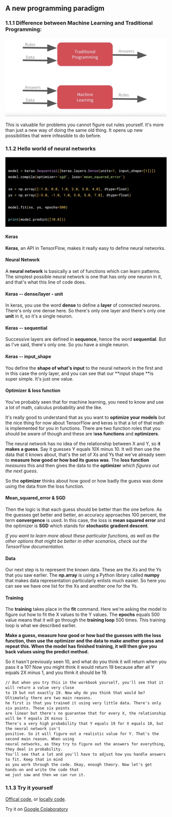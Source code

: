 ## A new programming paradigm

### 1.1.1 Difference between Machine Learning and Traditional Programming:

<img src="./img/diffMLvsTP.png"/>

This is valuable for problems you cannot figure out rules yourself. It's more than just a new way of doing the same old thing. It opens up new possibilities that were infeasible to do before.  

### 1.1.2 Hello world of neural networks

<img src="./img/helloworldNeuralNet.png"/>

#### Keras
**Keras**, an API in TensorFlow, makes it really easy to define neural networks. 

#### Neural Network
A **neural network** is basically a set of functions which can learn patterns.
The simplest possible neural network is one that has only one neuron in it, and that's what this line of code does. 

#### Keras -- dense/layer - unit
In keras, you use the word **dense** to define a **layer** of connected neurons. There's only one dense here. So there's only one layer and there's only one **unit** in it, so it's a single neuron. 

#### Keras -- sequential
Successive layers are defined in **sequence**, hence the word **sequential**. But as I've said, there's only one. So you have a single neuron. 

#### Keras -- input_shape
You define the **shape of what's input** to the neural network in the first and in this case the only layer, and you can see that our **input shape **is super simple. It's just one value. 

#### Optimizer & loss function
You've probably seen that for machine learning, you need to know and use a lot of math, calculus probability and the like. 

It's really good to understand that as you want to **optimize your models** but the nice thing for now about TensorFlow and keras is that a lot of that math is implemented for you in functions. There are two function roles that you should be aware of though and these are l**oss functions** and **optimizers**. 

The neural network has no idea of the relationship between X and Y, so i**t makes a guess**. Say it guesses Y equals 10X minus 10. It will then use the data that it knows about, that's the set of Xs and Ys that we've already seen to **measure** **how good or how bad its guess was**. The **loss function** *measures* this and then gives the data to the **optimizer** *which figures out the next guess*. 

So the **optimizer** thinks about how good or how badly the guess was done using the data from the loss function. 

#### Mean_squared_error & SGD
Then the logic is that each guess should be better than the one before. As the guesses get better and better, an accuracy approaches 100 percent, the term **convergence** is used. In this case, the loss is **mean squared error** and the optimizer is **SGD** which stands for **stochastic gradient descent**. 

*If you want to learn more about these particular functions, as well as the other options that might be better in other scenarios, check out the TensorFlow documentation.* 

#### Data
Our next step is to represent the known data. These are the Xs and the Ys that you saw earlier. The **np.array** is using a Python library called **numpy** that makes data representation particularly enlists much easier. So here you can see we have one list for the Xs and another one for the Ys. 

#### Training
The **training** takes place in the **fit** command. Here we're asking the model to figure out how to fit the X values to the Y values. The **epochs** equals 500 value means that it will go through the **training loop** 500 times. This training loop is what we described earlier. 

**Make a guess, measure how good or how bad the guesses with the loss function, then use the optimizer and the data to make another guess and repeat this. When the model has finished training, it will then give you back values using the predict method.** 

So it hasn't previously seen 10, and what do you think it will return when you pass it a 10? Now you might think it would return 19 because after all Y equals 2X minus 1, and you think it should be 19. 

```
// But when you try this in the workbook yourself, you'll see that it will return a value very close 
to 19 but not exactly 19. Now why do you think that would be? Ultimately there are two main reasons. 
he first is that you trained it using very little data. There's only six points. Those six points 
are linear but there's no guarantee that for every X, the relationship will be Y equals 2X minus 1. 
There's a very high probability that Y equals 19 for X equals 10, but the neural network isn't 
positive. So it will figure out a realistic value for Y. That's the second main reason. When using 
neural networks, as they try to figure out the answers for everything, they deal in probability. 
You'll see that a lot and you'll have to adjust how you handle answers to fit. Keep that in mind 
as you work through the code. Okay, enough theory. Now let's get hands-on and write the code that 
we just saw and then we can run it.
```

### 1.1.3 Try it yourself

[Offical code](https://github.com/lmoroney/dlaicourse),
or [locally code](./dlaicourse-master/Course%201%20-%20Part%202%20-%20Lesson%202%20-%20Notebook.ipynb).

Try it on [Google Colaboratory](https://colab.research.google.com/github/lmoroney/dlaicourse/blob/master/Course%201%20-%20Part%202%20-%20Lesson%202%20-%20Notebook.ipynb#scrollTo=m8YQN1H41L-Y)

